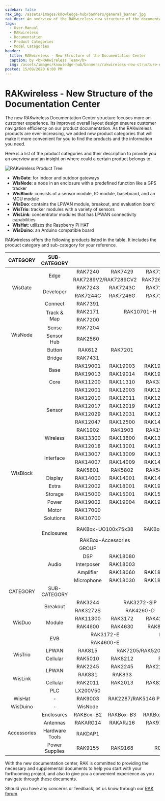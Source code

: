 ```yaml
---
sidebar: false
rak_img: /assets/images/knowledge-hub/banners/general_banner.jpg
rak_desc: An overview of the RAKwireless new structure of the documentation center.
tags:
  - User-Manual
  - RAKwireless
  - Documentation
  - Product Categories
  - Model Categories
header:
  title: RAKwireless - New Structure of the Documentation Center
  caption: by <b>RAKwireless Team</b>
  img: /assets/images/knowledge-hub/banners/rakwireless-new-structure-of-the-documentation-center.jpg
posted: 15/09/2020 6:00 PM
---
```


# RAKwireless - New Structure of the Documentation Center

The new RAKwireless Documentation Center structure focuses more on customer experience. Its improved overall layout design ensures customer navigation efficiency on our product documentation. As the RAKwireless products are ever-increasing, we added new product categories that will make it more convenient for you to find the products and the information you need.

Here is a list of the product categories and their description to provide you an overview and an insight on where could a certain product belongs to:

![RAKwireless Product Tree](/assets/rakwireless/product-categories/RAK-product-tree.png)

* **WisGate**: for indoor and outdoor gateways
* **WisNode**: a node in an enclosure with a predefined function like a GPS tracker
* **WisBlock**: consists of a sensor module, IO module, baseboard, and an MCU module
* **WisDuo**: contains the LPWAN module, breakout, and evaluation board
* **WisTrio**: tracker modules with a variety of sensors
* **WisLink**: concentrator modules that has LPWAN connectivity capabilities
* **WisHat**: utilizes the Raspberry Pi HAT
* **WisDuino**: an Arduino compatible board

RAKwireless offers the following products listed in the table. It includes the product category and sub-category for your reference.

<table style="text-align: center">
<thead>
  <tr>
    <th>CATEGORY</th>
    <th colspan=2>SUB-CATEGORY</th>
    <th colspan=7>MODEL</th>
  </tr>
</thead>
<tbody>
    <tr>
      <td rowspan=5>WisGate</td>
      <td rowspan=2, colspan=2>Edge</td>
      <td>RAK7240</td>
      <td>RAK7429</td>
      <td>RAK7258</td>
      <td>RAK7268</td>
      <td>RAK7289</td>
      <td></td>
      <td></td>
    </tr>
    <tr>
      <td colspan=2>RAK7289V2/RAK7289CV2</td>
      <td colspan=2>RAK7268V2/RAK7268CV2</td>
      <td></td>
      <td></td>
      <td></td>
    </tr>
    <tr>
      <td rowspan=2, colspan=2>Developer</td>
      <td>RAK7243</td>
      <td>RAK7243C</td>
      <td>RAK7244</td>
      <td colspan=2>RAK Hotspot v2</td>
      <td colspan=2>RAK Hotspot</td>
    </tr>
    <tr>
      <td>RAK7244C</td>
      <td>RAK7246G</td>
      <td>RAK7248</td>
      <td colspan=2>RAK7271/RAK7371</td>
      <td></td>
      <td></td>
    </tr>
    <tr>
      <td colspan=2>Connect</td>
      <td>RAK7391</td>
      <td></td>
      <td></td>
      <td></td>
      <td></td>
      <td></td>
      <td></td>
    </tr>
    <tr>
      <td rowspan=6>WisNode</td>
      <td colspan=2, rowspan=2>Track & Map</td>
      <td>RAK2171</td>
      <td colspan=2>RAK10701-H</td>
      <td colspan=2>RAK10701-P</td>
      <td colspan=2>RAK10701-L</td>
    </tr>
    <tr>
      <td>RAK7200</td>
      <td></td>
      <td></td>
      <td></td>
      <td></td>
      <td></td>
      <td></td>
    </tr>
    <tr>
      <td colspan=2>Sense</td>
      <td>RAK7204</td>
      <td></td>
      <td></td>
      <td></td>
      <td></td>
      <td></td>
      <td></td>
    </tr>
    <tr>
      <td colspan=2>Sensor Hub</td>
      <td>RAK2560</td>
      <td></td>
      <td></td>
      <td></td>
      <td></td>
      <td></td>
      <td></td>
    </tr>
    <tr>
      <td colspan=2>Button</td>
      <td>RAK612</td>
      <td>RAK7201</td>
      <td></td>
      <td></td>
      <td></td>
      <td></td>
      <td></td>
    </tr>
    <tr>
      <td colspan=2>Bridge</td>
      <td>RAK7431</td>
      <td></td>
      <td></td>
      <td></td>
      <td></td>
      <td></td>
      <td></td>
    </tr>
    <tr>
      <td rowspan=27>WisBlock</td>
      <td rowspan=2, colspan=2>Base</td>
      <td>RAK19001</td>
      <td>RAK19003</td>
      <td>RAK19007</td>
      <td>RAK19009</td>
      <td>RAK19010</td>
      <td>RAK19011</td>
      <td>RAK19012</td>
    </tr>
    <tr>
      <td>RAK19013</td>
      <td>RAK19014</td>
      <td>RAK19015</td>
      <td>RAK19016</td>
      <td>RAK19017</td>
      <td colspan=2>RAK5005-O</td>
    </tr>
    <tr>
      <td colspan=2>Core</td>
      <td>RAK11200</td>
      <td>RAK11310</td>
      <td>RAK3372</td>
      <td>RAK4631</td>
      <td colspan=2>RAK4631-R</td>
      <td></td>
    </tr>
    <tr>
      <td colspan=2, rowspan=6>Sensor</td>
      <td>RAK12001</td>
      <td>RAK12003</td>
      <td>RAK12005</td>
      <td>RAK12004</td>
      <td>RAK12006</td>
      <td>RAK12007</td>
      <td>RAK12009</td>
    </tr>
    <tr>
      <td>RAK12010</td>
      <td>RAK12011</td>
      <td>RAK12012</td>
      <td>RAK12013</td>
      <td>RAK12015</td>
      <td>RAK12014</td>
      <td>RAK12016</td>
    </tr>
    <tr>
      <td>RAK12017</td>
      <td>RAK12019</td>
      <td>RAK12021</td>
      <td>RAK12023</td>
      <td>RAK12025</td>
      <td>RAK12027</td>
      <td>RAK12028</td>
    </tr>
    <tr>
      <td>RAK12029</td>
      <td>RAK12031</td>
      <td>RAK12033</td>
      <td>RAK12034</td>
      <td>RAK12035</td>
      <td>RAK12037</td>
      <td>RAK12039</td>
    </tr>
    <tr>
      <td>RAK12047</td>
      <td>RAK12500</td>
      <td>RAK14008</td>
      <td>RAK16000</td>
      <td>RAK16002</td>
      <td>RAK18000</td>
      <td>RAK1901</td>
    </tr>
    <tr>
      <td>RAK1902</td>
      <td>RAK1903</td>
      <td>RAK1904</td>
      <td>RAK1905</td>
      <td>RAK1906</td>
      <td>RAK1910</td>
      <td></td>
    </tr>
    <tr>
      <td colspan=2>Wireless</td>
      <td>RAK13300</td>
      <td>RAK13600</td>
      <td>RAK13801</td>
      <td>RAK13101</td>
      <td>RAK2305</td>
      <td>RAK5860</td>
      <td></td>
    </tr>
    <tr>
      <td colspan=2, rowspan=4>Interface</td>
      <td>RAK12018</td>
      <td>RAK13001</td>
      <td>RAK13002</td>
      <td>RAK13003</td>
      <td>RAK13004</td>
      <td>RAK13005</td>
      <td>RAK13006</td>
    </tr>
    <tr>
      <td>RAK13007</td>
      <td>RAK13009</td>
      <td>RAK13010</td>
      <td>RAK13800</td>
      <td>RAK14002</td>
      <td>RAK14004</td>
      <td>RAK14006</td>
    </tr>
    <tr>
      <td>RAK14007</td>
      <td>RAK14009</td>
      <td>RAK14010</td>
      <td>RAK14011</td>
      <td>RAK14013</td>
      <td>RAK16001</td>
      <td>RAK1920</td>
    </tr>
    <tr>
      <td>RAK5801</td>
      <td>RAK5802</td>
      <td>RAK5804</td>
      <td>RAK5811</td>
      <td></td>
      <td></td>
      <td></td>
    </tr>
    <tr>
      <td colspan=2>Display</td>
      <td>RAK14000</td>
      <td>RAK14001</td>
      <td>RAK14003</td>
      <td>RAK14012</td>
      <td>RAK1921</td>
      <td></td>
      <td></td>
    </tr>
    <tr>
      <td colspan=2>Extra</td>
      <td>RAK12002</td>
      <td>RAK18001</td>
      <td>RAK19005</td>
      <td>RAK19008</td>
      <td></td>
      <td></td>
      <td></td>
    </tr>
    <tr>
      <td colspan=2>Storage</td>
      <td>RAK15000</td>
      <td>RAK15001</td>
      <td>RAK15002</td>
      <td></td>
      <td></td>
      <td></td>
      <td></td>
    </tr>
    <tr>
      <td colspan=2>Power</td>
      <td>RAK19002</td>
      <td>RAK19004</td>
      <td>RAK19006</td>
      <td>RAK19018</td>
      <td></td>
      <td></td>
      <td></td>
    </tr>
    <tr>
      <td colspan=2>Motor</td>
      <td>RAK17000</td>
      <td></td>
      <td></td>
      <td></td>
      <td></td>
      <td></td>
      <td></td>
    </tr>
    <tr>
      <td colspan=2>Solutions</td>
      <td>RAK10700</td>
      <td></td>
      <td></td>
      <td></td>
      <td></td>
      <td></td>
      <td></td>
    </tr>
    <tr>
      <td colspan=2, rowspan=2>Enclosures</td>
      <td colspan=2>RAKBox-UO100x75x38</td>
      <td colspan=2>RAKBox-UO150x100x45</td>
      <td colspan=2>RAKBox-UO180x130x60</td>
      <td></td>
    </tr>
    <tr>
      <td colspan=2>RAKBox-Accessories</td>
      <td></td>
      <td></td>
      <td></td>
      <td></td>
      <td></td>
    </tr>
    <tr>
      <td colspan=2, rowspan=5>Audio</td>
      <td>GROUP</td>
      <td colspan=6>MODEL</td>
    </tr>
    <tr>
      <td>DSP</td>
      <td>RAK18080</td>
      <td></td>
      <td></td>
      <td></td>
      <td></td>
      <td></td>
    </tr>
    <tr>
      <td>Interposer</td>
      <td>RAK18003</td>
      <td></td>
      <td></td>
      <td></td>
      <td></td>
      <td></td>
    </tr>
    <tr>
      <td>Amplifier</td>
      <td>RAK18060</td>
      <td>RAK18061</td>
      <td></td>
      <td></td>
      <td></td>
      <td></td>
    </tr>
    <tr>
      <td>Microphone</td>
      <td>RAK18030</td>
      <td>RAK18031</td>
      <td>RAK18032</td>
      <td>RAK18033</td>
      <td>RAK18040</td>
      <td>RAK18041</td>
    </tr>
    <tr>
      <td>CATEGORY</td>
      <td colspan=2>SUB-CATEGORY</td>
      <td colspan=7>MODEL</td>
    </tr>
    <tr>
      <td rowspan=6>WisDuo</td>
      <td colspan=2, rowspan=2>Breakout</td>
      <td>RAK3244</td>
      <td colspan=2>RAK3272-SiP</td>
      <td colspan=2>RAK4200-D</td>
      <td colspan=2>RAK811-D</td>
    </tr>
    <tr>
      <td>RAK3272S</td>
      <td colspan=2>RAK4260-D</td>
      <td colspan=2>RAK4270-D</td>
      <td colspan=2>RAK4600-D</td>
    </tr>
    <tr>
      <td colspan=2, rowspan=2>Module</td>
      <td>RAK11300</td>
      <td>RAK3172</td>
      <td>RAK4200</td>
      <td>RAK4260</td>
      <td>RAK4270</td>
      <td colspan=2>RAK3172-SiP</td>
    </tr>
    <tr>
      <td>RAK4600</td>
      <td>RAK4630</td>
      <td>RAK811</td>
      <td>RAK813</td>
      <td></td>
      <td></td>
      <td></td>
    </tr>
    <tr>
      <td colspan=2, rowspan=2>EVB</td>
      <td colspan=2>RAK3172-E</td>
      <td colspan=2>RAK4200-E</td>
      <td colspan=2>RAK4260-E</td>
      <td></td>
    </tr>
    <tr>
      <td colspan=2>RAK4600-E</td>
      <td></td>
      <td></td>
      <td></td>
      <td></td>
      <td></td>
    </tr>
    <tr>
      <td rowspan=2>WisTrio</td>
      <td colspan=2>LPWAN</td>
      <td>RAK815</td>
      <td colspan=2>RAK7205/RAK5205</td>
      <td></td>
      <td></td>
      <td></td>
      <td></td>
    </tr>
    <tr>
      <td colspan=2>Cellular</td>
      <td>RAK5010</td>
      <td>RAK8212</td>
      <td colspan=2>RAK5010-M</td>
      <td></td>
      <td></td>
      <td></td>
    </tr>
    <tr>
      <td rowspan=4>WisLink</td>
      <td colspan=2, rowspan=2>LPWAN</td>
      <td>RAK2245</td>
      <td>RAK2245</td>
      <td>RAK2247</td>
      <td>RAK2287</td>
      <td>RAK5146</td>
      <td>RAK5146L</td>
      <td></td>
    </tr>
    <tr>
      <td>RAK831</td>
      <td>RAK833</td>
      <td></td>
      <td></td>
      <td></td>
      <td></td>
      <td></td>
    </tr>
    <tr>
      <td colspan=2>Cellular</td>
      <td>RAK2011</td>
      <td>RAK2013</td>
      <td>RAK8213</td>
      <td></td>
      <td></td>
      <td></td>
      <td></td>
    </tr>
    <tr>
      <td colspan=2>PLC</td>
      <td>LX200V50</td>
      <td></td>
      <td></td>
      <td></td>
      <td></td>
      <td></td>
      <td></td>
    </tr>
    <tr>
      <td>WisHat</td>
      <td colspan=2>-</td>
      <td>RAK9003</td>
      <td colspan=2>RAK2287/RAK5146 Pi HAT</td>
      <td colspan=2>RAK2247 Pi HAT</td>
      <td colspan=2>RAK8213 Pi HAT</td>
    </tr>
    <tr>
      <td>WisDuino</td>
      <td colspan=2>-</td>
      <td>WisNode</td>
      <td></td>
      <td></td>
      <td></td>
      <td></td>
      <td></td>
      <td></td>
    </tr>
    <tr>
      <td rowspan=4>Accessories</td>
      <td colspan=2>Enclosures</td>
      <td>RAKBox-B2</td>
      <td>RAKBox-B3</td>
      <td>RAKBox-B4</td>
      <td colspan=2>RAKBox-GW-4B</td>
      <td colspan=2><a href="https://docs.rakwireless.com/Product-Categories/Accessories/#enclosures">See more...</a></td>
    </tr>
    <tr>
      <td colspan=2>Antennas</td>
      <td>RAKARG14</td>
      <td>RAKARJ16</td>
      <td>RAK9733</td>
      <td colspan=2>LA-GT2500 Z5N1-4</td>
      <td colspan=2><a href="https://docs.rakwireless.com/Product-Categories/Accessories/#antennas">See more...</a></td>
    </tr>
    <tr>
      <td colspan=2>Hardware Tools</td>
      <td>RAKDAP1</td>
      <td></td>
      <td></td>
      <td></td>
      <td></td>
      <td></td>
      <td></td>
    </tr>
    <tr>
      <td colspan=2>Power Supplies</td>
      <td>RAK9155</td>
      <td>RAK9168</td>
      <td colspan=2>R012-4800500</td>
      <td colspan=2>RP025-4800500</td>
      <td></td>
    </tr>
</tbody>
</table>

With the new documentation center, RAK is committed to providing the necessary and supplemental documents to help you start with your forthcoming project, and also to give you a convenient experience as you navigate through these documents.

Should you have any concerns or feedback, let us know through our [RAK forum](https://forum.rakwireless.com/).